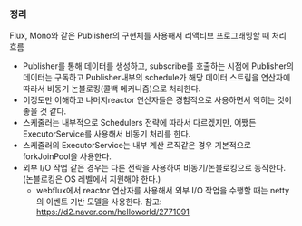 ### 정리
Flux, Mono와 같은 Publisher의 구현체를 사용해서 리액티브 프로그래밍할 때 처리 흐름
- Publisher를 통해 데이터를 생성하고, subscribe를 호출하는 시점에 Publisher의 데이터는 구독하고 Publisher내부의 schedule가 해당 데이터 스트림을 연산자에 따라서 비동기 논블로킹(콜백 메커니즘)으로 처리한다.
- 이정도만 이해하고 나머지reactor 연산자들은 경험적으로 사용하면서 익히는 것이 좋을 것 같다. 
- 스케줄러는 내부적으로 Schedulers 전략에 따라서 다르겠지만, 어쨌든 ExecutorService를 사용해서 비동기 처리를 한다.
- 스케줄러의 ExecutorService는 내부 계산 로직같은 경우 기본적으로 forkJoinPool을 사용한다.
- 외부 I/O 작업 같은 경우는 다른 전략을 사용하여 비동기/논블로킹으로 동작한다. (논블로킹은 OS 레벨에서 지원해야 한다.)
  - webflux에서 reactor 연산자를 사용해서 외부 I/O 작업을 수행할 때는 netty의 이벤트 기반 모델을 사용한다.
참고: https://d2.naver.com/helloworld/2771091
